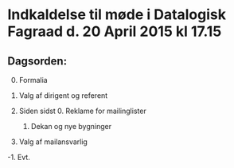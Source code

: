 # Indkaldelse til møde i Datalogisk Fagraad d. 20 April 2015 kl 17.15

## Dagsorden:

0. Formalia
  0. Valg af dirigent og referent

1. Siden sidst
    0. Reklame for mailinglister
    1. Dekan og nye bygninger

3. Valg af mailansvarlig

-1. Evt.
